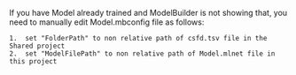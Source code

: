 If you have Model already trained and ModelBuilder is not showing that,
you need to manually edit Model.mbconfig file as follows:

	1.	set "FolderPath" to non relative path of csfd.tsv file in the Shared project
	2.	set "ModelFilePath" to non relative path of Model.mlnet file in this project
